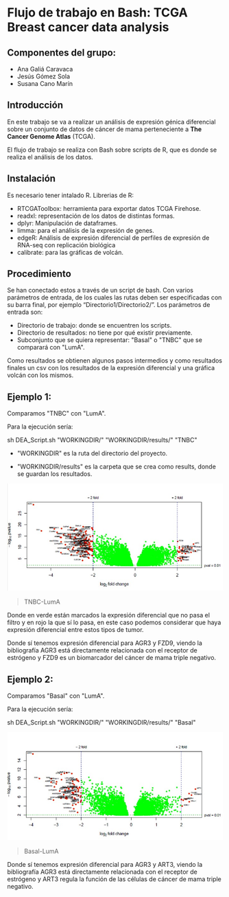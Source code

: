 # Flujo de trabajo en  Bash: TCGA Breast cancer data analysis

## Componentes del grupo:
- Ana Galiá Caravaca
- Jesús Gómez Sola
- Susana Cano Marín

## Introducción

En este trabajo se va a realizar un análisis de expresión génica diferencial sobre un conjunto de datos de cáncer de mama perteneciente a **The Cancer Genome Atlas** (TCGA).


El flujo de trabajo se realiza con Bash sobre scripts de R, que es donde se realiza el análisis de los datos.

## Instalación

Es necesario tener intalado R.
Librerias de R:
- RTCGAToolbox: herramienta para exportar datos TCGA Firehose.
- readxl: representación de los datos de distintas formas.
- dplyr: Manipulación de dataframes.
- limma: para el análisis de la expresión de genes.
- edgeR: Análisis de expresión diferencial de perfiles de expresión de RNA-seq con replicación biológica
- calibrate: para las gráficas de volcán.

## Procedimiento

Se han conectado estos a través de un script de bash. Con varios parámetros de entrada, de los cuales las rutas deben ser especificadas con su barra final, por ejemplo “Directorio1/Directorio2/”. Los parámetros de entrada son:
- Directorio de trabajo: donde se encuentren los scripts.
- Directorio de resultados: no tiene por qué existir previamente.
- Subconjunto que se quiera representar: "Basal" o "TNBC" que se comparará con "LumA".

Como resultados se obtienen algunos pasos intermedios y como resultados finales un csv con los resultados de la expresión diferencial y una gráfica volcán con los mismos.


## Ejemplo 1:
Comparamos "TNBC" con "LumA".

Para la ejecución sería:

sh DEA_Script.sh "WORKINGDIR/" "WORKINGDIR/results/" "TNBC"

- "WORKINGDIR" es la ruta del directorio del proyecto.

- "WORKINGDIR/results" es la carpeta que se crea como results, donde se guardan los resultados.

![Alt text](https://github.com/AnaKGC/TareaHAB/blob/master/TNBC_LuminA.jpeg "TNBC-LumA")
> TNBC-LumA

Donde en verde están marcados la expresión diferencial que no pasa el filtro y en rojo la que sí lo pasa, en este caso podemos considerar que haya expresión diferencial entre estos tipos de tumor.

Donde sí tenemos expresión diferencial para AGR3 y FZD9, viendo la bibliografía AGR3 está directamente relacionada con el receptor de estrógeno y FZD9 es un biomarcador del cáncer de mama triple negativo.
 
## Ejemplo 2:

Comparamos "Basal" con "LumA".

Para la ejecución sería:

sh DEA_Script.sh "WORKINGDIR/" "WORKINGDIR/results/" "Basal"

![Alt text](https://github.com/AnaKGC/TareaHAB/blob/master/Basal_LuminA.jpeg "Basal-LumA")
>Basal-LumA

Donde sí tenemos expresión diferencial para AGR3 y ART3, viendo la bibliografía AGR3 está directamente relacionada con el receptor de estrógeno y ART3 regula la función de las células de cáncer de mama triple negativo.